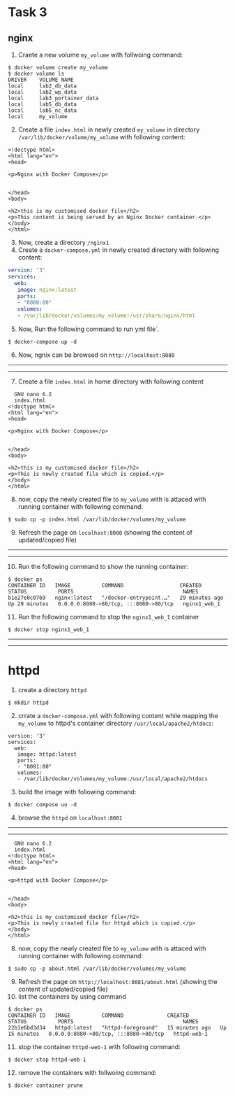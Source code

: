 # Task 3

## nginx
1.  Craete a new volume `my_volume` with follwoing command:
```console
$ docker volume create my_volume
$ docker volume ls
DRIVER    VOLUME NAME
local     lab2_db_data
local     lab2_wp_data
local     lab3_portainer_data
local     lab5_db_data
local     lab5_nc_data
local     my_volume
```
2.  Create a file `index.html` in newly created `my_volume` in directory `/var/lib/docker/volume/my_volume` with following content:
```console
<!doctype html>
<html lang="en">
<head>

<p>Nginx with Docker Compose</p>


</head>
<body>

<h2>this is my customised docker file</h2>
<p>This content is being served by an Nginx Docker container.</p>
</body>
</html>
```
3.  Now, create a directory `/nginx1`
4.  Create a `docker-compose.yml` in newly created directory with following content:
```yml
version: '3'
services:
  web:
   image: nginx:latest
   ports:
   - "8080:80"
   volumes:
   - /var/lib/docker/volumes/my_volume:/usr/share/nginx/html
```

5.  Now, Run the following command to run yml file`.
```console
$ docker-compose up -d
```
6.  Now, ngnix can be browsed on  `http://localhost:8080`
____________________________________________________________________________________________
____________________________________________________________________________________________
7. Create a file `index.html` in home directory with following content
```console
  GNU nano 6.2                                                      
  index.html                                                               
<!doctype html>
<html lang="en">
<head>

<p>Nginx with Docker Compose</p>


</head>
<body>

<h2>this is my customised docker file</h2>
<p>This is newly created file which is copied.</p>
</body>
</html>
```
8.  now, copy the newly created file to `my_volume` with is attaced with running container with following command:
```console
$ sudo cp -p index.html /var/lib/docker/volumes/my_volume
```
9. Refresh the page on `localhost:8080`
(showing the content of updated/copied file)
_______________________________________________________________________________________________________________________
_______________________________________________________________________________________________________________________
10. Run the following command to show the running container:
```console
$ docker ps
CONTAINER ID   IMAGE          COMMAND                  CREATED          STATUS          PORTS                                   NAMES
b1e27e0c0769   nginx:latest   "/docker-entrypoint.…"   29 minutes ago   Up 29 minutes   0.0.0.0:8080->80/tcp, :::8080->80/tcp   nginx1_web_1
```
11. Run the following command to stop the `nginx1_web_1` container
```console
$ docker stop nginx1_web_1
```
________________________________________________________________________________________________________________________
________________________________________________________________________________________________________________________
# httpd

1. create a directory `httpd`
```console
$ mkdir httpd
```
2. crrate a `docker-compose.yml` with following content while mapping the `my_volume` to httpd's container directory `/usr/local/apache2/htdocs`:
```console
version: '3'
services:
  web:
   image: httpd:latest
   ports:
   - "8081:80"
   volumes:
   - /var/lib/docker/volumes/my_volume:/usr/local/apache2/htdocs
```
3. build the image with following command:
```console
$ docker compose uo -d
```
4. browse the `httpd` on `localhost:8081`
________________________________________________________________________________________________________
________________________________________________________________________________________________________
```console
  GNU nano 6.2                                                      
  index.html                                                               
<!doctype html>
<html lang="en">
<head>

<p>httpd with Docker Compose</p>


</head>
<body>

<h2>this is my customised docker file</h2>
<p>This is newly created file for httpd which is copied.</p>
</body>
</html>
```
8.  now, copy the newly created file to `my_volume` with is attaced with running container with following command:
```console
$ sudo cp -p about.html /var/lib/docker/volumes/my_volume
```
9.  Refresh the page on `http://localhost:8081/about.html`
(showing the content of updated/copied file)
10. list the containers by using command
```console
$ docker ps 
CONTAINER ID   IMAGE          COMMAND              CREATED          STATUS          PORTS                                   NAMES
22b1e6bd3d34   httpd:latest   "httpd-foreground"   15 minutes ago   Up 15 minutes   0.0.0.0:8080->80/tcp, :::8080->80/tcp   httpd-web-1
```
11. stop the container `httpd-web-1` with following command:
```console
$ docker stop httpd-web-1
```
12. remove the containers with follwoing command:
```console
$ docker container prune
```
